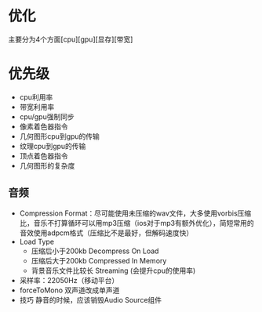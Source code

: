 # 优化
主要分为4个方面[cpu][gpu][显存][带宽]

# 优先级
* cpu利用率
* 带宽利用率
* cpu/gpu强制同步
* 像素着色器指令
* 几何图形cpu到gpu的传输
* 纹理cpu到gpu的传输
* 顶点着色器指令
* 几何图形的复杂度

## 音频
* Compression Format：尽可能使用未压缩的wav文件，大多使用vorbis压缩比，音乐不打算循环可以用mp3压缩（ios对于mp3有额外优化），简短常用的音效使用adpcm格式（压缩比不是最好，但解码速度快）
* Load Type
    * 压缩后小于200kb Decompress On Load
    * 压缩后大于200kb Compressed In Memory
    * 背景音乐文件比较长 Streaming (会提升cpu的使用率)
* 采样率：22050Hz（移动平台）
* forceToMono 双声道改成单声道
* 技巧 静音的时候，应该销毁Audio Source组件
    

